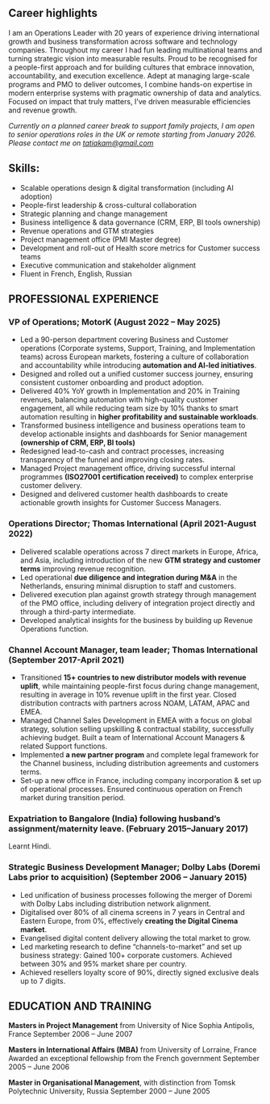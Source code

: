## Career highlights  
I am an Operations Leader with 20 years of experience driving international growth and business transformation across software and technology companies.
Throughout my career I had fun leading multinational teams and turning strategic vision into measurable results. Proud to be recognised for a people-first approach and for building cultures that embrace innovation, accountability, and execution excellence. Adept at managing large-scale programs and PMO to deliver outcomes, I combine hands-on expertise in modern enterprise systems with pragmatic ownership of data and analytics. Focused on impact that truly matters, I’ve driven measurable efficiencies and revenue growth.

*Currently on a planned career break to support family projects, I am open to senior operations roles in the UK or remote starting from January 2026. Please contact me on tatiakam@gmail.com*

## Skills:
- Scalable operations design & digital transformation (including AI adoption)
- People-first leadership & cross-cultural collaboration
- Strategic planning and change management
- Business intelligence & data governance (CRM, ERP, BI tools ownership)
- Revenue operations and GTM strategies
- Project management office (PMI Master degree)
- Development and roll-out of Health score metrics for Customer success teams
- Executive communication and stakeholder alignment
- Fluent in French, English, Russian
  
## PROFESSIONAL EXPERIENCE

### VP of Operations; MotorK (August 2022 – May 2025)
- Led a 90-person department covering Business and Customer operations (Corporate systems, Support, Training, and Implementation teams) across European markets, fostering a culture of collaboration and accountability while introducing **automation and AI-led initiatives**.
- Designed and rolled out a unified customer success journey, ensuring consistent customer onboarding and product adoption.
- Delivered 40% YoY growth in Implementation and 20% in Training revenues, balancing automation with high-quality customer engagement, all while reducing team size by 10% thanks to smart automation resulting in **higher profitability and sustainable workloads**.
- Transformed business intelligence and business operations team to develop actionable insights and dashboards for Senior management **(ownership of CRM, ERP, BI tools)**
- Redesigned lead-to-cash and contract processes, increasing transparency of the funnel and improving closing rates.
- Managed Project management office, driving successful internal programmes **(ISO27001 certification received)** to complex enterprise customer delivery.
- Designed and delivered customer health dashboards to create actionable growth insights for Customer Success Managers.
  
### Operations Director; Thomas International (April 2021-August 2022)
- Delivered scalable operations across 7 direct markets in Europe, Africa, and Asia, including introduction of the new **GTM strategy and customer terms** improving revenue recognition.
- Led operational **due diligence and integration during M&A** in the Netherlands, ensuring minimal disruption to staff and customers.
- Delivered execution plan against growth strategy through management of the PMO office, including delivery of integration project directly and through a third-party intermediate.
- Developed analytical insights for the business by building up Revenue Operations function.
  
### Channel Account Manager, team leader; Thomas International (September 2017-April 2021)
- Transitioned **15+ countries to new distributor models with revenue uplift**, while maintaining people-first focus during change management, resulting in average in 10% revenue uplift in the first year. Closed distribution contracts with partners across NOAM, LATAM, APAC and EMEA.
- Managed Channel Sales Development in EMEA with a focus on global strategy, solution selling upskilling & contractual stability, successfully achieving budget. Built a team of International Account Managers & related Support functions.
- Implemented **a new partner program** and complete legal framework for the Channel business, including distribution agreements and customers terms.
- Set-up a new office in France, including company incorporation & set up of operational processes. Ensured continuous operation on French market during transition period.
  
### Expatriation to Bangalore (India) following husband’s assignment/maternity leave. (February 2015–January 2017)
Learnt Hindi. 

### Strategic Business Development Manager; Dolby Labs (Doremi Labs prior to acquisition) (September 2006 – January 2015)
- Led unification of business processes following the merger of Doremi with Dolby Labs including distribution network alignment.
- Digitalised over 80% of all cinema screens in 7 years in Central and Eastern Europe, from 0%, effectively **creating the Digital Cinema market**.
- Evangelised digital content delivery allowing the total market to grow.
- Led marketing research to define “channels-to-market” and set up business strategy: Gained 100+ corporate customers. Achieved between 30% and 95% market share per country.
- Achieved resellers loyalty score of 90%, directly signed exclusive deals up to 7 digits.

## EDUCATION AND TRAINING

**Masters in Project Management** from University of Nice Sophia Antipolis, France September 2006 – June 2007

**Masters in International Affairs (MBA)** from University of Lorraine, France Awarded an exceptional fellowship from the French government September 2005 – June 2006

**Master in Organisational Management**, with distinction from Tomsk Polytechnic University, Russia September 2000 – June 2005

